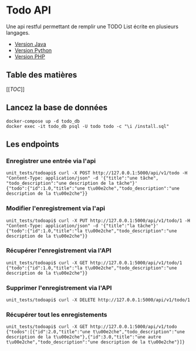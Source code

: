 # Todo API

Une api restful permettant de remplir une TODO List écrite en plusieurs langages.

* [Version Java](./java)
* [Version Python](./python)
* [Version PHP](./php)

## Table des matières

[[_TOC_]]

## Lancez la base de données

```shell
docker-compose up -d todo_db
docker exec -it todo_db psql -U todo todo -c "\i /install.sql"
```

## Les endpoints

### Enregistrer une entrée via l'api

```shell
unit_tests/todoapi$ curl -X POST http://127.0.0.1:5000/api/v1/todo -H "Content-Type: application/json" -d '{"title":"une tâche", "todo_description":"une description de la tâche"}'
{"todo":{"id":1.0,"title":"une t\u00e2che","todo_description":"une description de la t\u00e2che"}}
```

### Modifier l'enregistrement via l'api

```shell
unit_tests/todoapi$ curl -X PUT http://127.0.0.1:5000/api/v1/todo/1 -H "Content-Type: application/json" -d '{"title":"la tâche"}'
{"todo":{"id":1.0,"title":"la t\u00e2che","todo_description":"une description de la t\u00e2che"}}
```

### Récupérer l'enregistrement via l'API

```shell
unit_tests/todoapi$ curl -X GET http://127.0.0.1:5000/api/v1/todo/1
{"todo":{"id":1.0,"title":"la t\u00e2che","todo_description":"une description de la t\u00e2che"}}
```

### Supprimer l'enregistrement via l'API

```shell
unit_tests/todoapi$ curl -X DELETE http://127.0.0.1:5000/api/v1/todo/1
```

### Récupérer tout les enregistements

```shell
unit_tests/todoapi$ curl -X GET http://127.0.0.1:5000/api/v1/todo
{"todos":[{"id":2.0,"title":"une t\u00e2che","todo_description":"une description de la t\u00e2che"},{"id":3.0,"title":"une autre t\u00e2che","todo_description":"une description de la t\u00e2che"}]}
```

